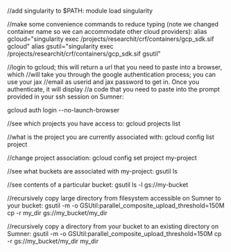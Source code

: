 //add singularity to $PATH:
module load singularity

//make some convenience commands to reduce typing (note we changed container name so we can accommodate other cloud providers):
alias gcloud="singularity exec /projects/researchit/crf/containers/gcp_sdk.sif gcloud"
alias gsutil="singularity exec /projects/researchit/crf/containers/gcp_sdk.sif gsutil"

//login to gcloud; this will return a url that you need to paste into a browser, which
//will take you through the google authentication process; you can use your jax
//email as userid and jax password to get in. Once you authenticate, it will display
//a code that you need to paste into the prompt provided in your ssh session on Sumner:

gcloud auth login --no-launch-browser

//see which projects you have access to:
gcloud projects list

//what is the project you are currently associated with:
gcloud config list project

//change project association:
gcloud config set project my-project

//see what buckets are associated with my-project:
gsutil ls

//see contents of a particular bucket:
gsutil ls -l gs://my-bucket

//recursively copy large directory from filesystem accessible on Sumner to your bucket:
gsutil -m -o GSUtil:parallel_composite_upload_threshold=150M cp -r my_dir gs://my_bucket/my_dir

//recursively copy a directory from your bucket to an existing directory on Sumner:
gsutil -m -o GSUtil:parallel_composite_upload_threshold=150M cp -r gs://my_bucket/my_dir my_dir
